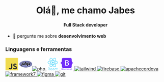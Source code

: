 
<h1 align="center">Olá👋, me chamo Jabes</h1>
<h4 align="center">Full Stack developer</h4>

- 💬 pergunte me sobre **desenvolvimento web**

<link rel="stylesheet" type='text/css' href="https://cdn.jsdelivr.net/gh/devicons/devicon@latest/devicon.min.css" />
          

<h3 align="left">Linguagens e ferramentas</h3>
<p align="left">
  <a href="https://developer.mozilla.org/en-US/docs/Web/JavaScript" target="_blank" rel="noreferrer"> <img src="https://raw.githubusercontent.com/devicons/devicon/master/icons/javascript/javascript-original.svg" alt="javascript" width="40" height="40"/></a>
  <a href="https://www.php.net" target="_blank" rel="noreferrer"> <img src="https://raw.githubusercontent.com/devicons/devicon/master/icons/php/php-original.svg" alt="php" width="40" height="40"/></a><img src="https://cdn.jsdelivr.net/gh/devicons/devicon@latest/icons/codeigniter/codeigniter-plain.svg" alt="php" width="40" height="40"/></a><a href="https://reactjs.org/" target="_blank" rel="noreferrer"> <img src="https://raw.githubusercontent.com/devicons/devicon/master/icons/react/react-original-wordmark.svg" alt="react" width="40" height="40"/> </a> 
  <a href="https://getbootstrap.com" target="_blank" rel="noreferrer"> <img src="https://raw.githubusercontent.com/devicons/devicon/master/icons/bootstrap/bootstrap-plain-wordmark.svg" alt="bootstrap" width="40" height="40"/> </a>
  <a href="https://tailwindcss.com/" target="_blank" rel="noreferrer"> <img src="https://www.vectorlogo.zone/logos/tailwindcss/tailwindcss-icon.svg" alt="tailwind" width="40" height="40"/> </a>
  <a href="https://firebase.google.com/" target="_blank" rel="noreferrer"> <img src="https://www.vectorlogo.zone/logos/firebase/firebase-icon.svg" alt="firebase" width="40" height="40"/> </a><a href="https://cordova.apache.org/" target="_blank" rel="noreferrer"> <img src="https://www.vectorlogo.zone/logos/apache_cordova/apache_cordova-icon.svg" alt="apachecordova" width="40" height="40"/> </a> 
   <a href="https://framework7.io/" target="_blank" rel="noreferrer"> <img src="https://encrypted-tbn0.gstatic.com/images?q=tbn:ANd9GcTbr_Yul2rgwR60Mx7Df2e8qWtN2o5cR3EY3FurmvPaC3accAPCtdKQDmAqwLgydHgVyEo&usqp=CAU" alt="framework7" width="40" height="40"/></a><a href="https://www.figma.com/" target="_blank" rel="noreferrer"> <img src="https://www.vectorlogo.zone/logos/figma/figma-icon.svg" alt="figma" width="40" height="40"/> </a><a href="https://git-scm.com/" target="_blank" rel="noreferrer"> <img src="https://www.vectorlogo.zone/logos/git-scm/git-scm-icon.svg" alt="git" width="40" height="40"/></a>  
</p>




